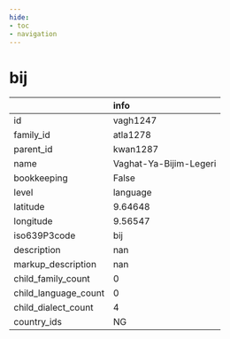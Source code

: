```yaml
---
hide:
- toc
- navigation
---
```

# bij
|                      | info                   |
|:---------------------|:-----------------------|
| id                   | vagh1247               |
| family_id            | atla1278               |
| parent_id            | kwan1287               |
| name                 | Vaghat-Ya-Bijim-Legeri |
| bookkeeping          | False                  |
| level                | language               |
| latitude             | 9.64648                |
| longitude            | 9.56547                |
| iso639P3code         | bij                    |
| description          | nan                    |
| markup_description   | nan                    |
| child_family_count   | 0                      |
| child_language_count | 0                      |
| child_dialect_count  | 4                      |
| country_ids          | NG                     |